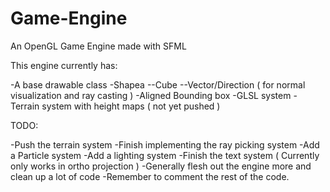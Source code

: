 # Game-Engine
An OpenGL Game Engine made with SFML

This engine currently has:

-A base drawable class
-Shapea
--Cube
--Vector/Direction ( for normal visualization and ray casting )
-Aligned Bounding box
-GLSL system
-Terrain system with height maps ( not yet pushed )

TODO:

-Push the terrain system
-Finish implementing the ray picking system
-Add a Particle system
-Add a lighting system
-Finish the text system ( Currently only works in ortho projection )
-Generally flesh out the engine more and clean up a lot of code
-Remember to comment the rest of the code.
